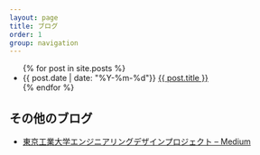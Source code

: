 ```yaml
---
layout: page
title: ブログ
order: 1
group: navigation
---
```


<ul>
  {% for post in site.posts %}
    <li>
      <span class="post-meta">{{ post.date | date: "%Y-%m-%d"}}</span>
      <a href="{{ post.url | replace: 'index.html', ''}}">{{ post.title }}</a>
    </li>
  {% endfor %}
</ul>


## その他のブログ

* [東京工業大学エンジニアリングデザインプロジェクト – Medium](https://medium.com/titech-eng-and-design)
